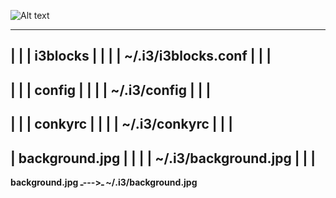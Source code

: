 
![Alt text](http://s8.picofile.com/file/8313074168/screenshot_2017_11_3011_35_13.jpg?raw=true "Title")

-----------------------------------------------------------
|                                                         |
|                        i3blocks                         |
|                                                         |
|                  ~/.i3/i3blocks.conf                    | 
|                                                         |
-----------------------------------------------------------
|                                                         |
|                       config                            |
|                                                         |
|                  ~/.i3/config                           | 
|                                                         |
-----------------------------------------------------------
|                                                         |
|                     conkyrc                             |
|                                                         |
|                  ~/.i3/conkyrc                          | 
|                                                         |
-----------------------------------------------------------
|                    background.jpg                       |
|                                                         |
|                 ~/.i3/background.jpg                    | 
|                                                         |
-----------------------------------------------------------
**background.jpg ـ<---ـ ~/.i3/background.jpg**
